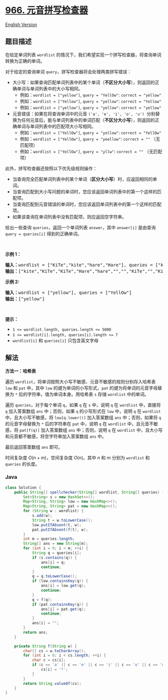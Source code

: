 # [966. 元音拼写检查器](https://leetcode.cn/problems/vowel-spellchecker)

[English Version](/solution/0900-0999/0966.Vowel%20Spellchecker/README_EN.md)

## 题目描述

<!-- 这里写题目描述 -->

<p>在给定单词列表&nbsp;<code>wordlist</code>&nbsp;的情况下，我们希望实现一个拼写检查器，将查询单词转换为正确的单词。</p>

<p>对于给定的查询单词&nbsp;<code>query</code>，拼写检查器将会处理两类拼写错误：</p>

<ul>
	<li>大小写：如果查询匹配单词列表中的某个单词（<strong>不区分大小写</strong>），则返回的正确单词与单词列表中的大小写相同。
    <ul>
    	<li>例如：<code>wordlist = ["yellow"]</code>, <code>query = "YellOw"</code>: <code>correct = "yellow"</code></li>
    	<li>例如：<code>wordlist = ["Yellow"]</code>, <code>query = "yellow"</code>: <code>correct = "Yellow"</code></li>
    	<li>例如：<code>wordlist = ["yellow"]</code>, <code>query = "yellow"</code>: <code>correct = "yellow"</code></li>
    </ul>
    </li>
    <li>元音错误：如果在将查询单词中的元音 <code>('a', 'e', 'i', 'o', 'u')</code>&nbsp;&nbsp;分别替换为任何元音后，能与单词列表中的单词匹配（<strong>不区分大小写</strong>），则返回的正确单词与单词列表中的匹配项大小写相同。
    <ul>
    	<li>例如：<code>wordlist = ["YellOw"]</code>, <code>query = "yollow"</code>: <code>correct = "YellOw"</code></li>
    	<li>例如：<code>wordlist = ["YellOw"]</code>, <code>query = "yeellow"</code>: <code>correct = ""</code> （无匹配项）</li>
    	<li>例如：<code>wordlist = ["YellOw"]</code>, <code>query = "yllw"</code>: <code>correct = ""</code> （无匹配项）</li>
    </ul>
    </li>
</ul>

<p>此外，拼写检查器还按照以下优先级规则操作：</p>

<ul>
	<li>当查询完全匹配单词列表中的某个单词（<strong>区分大小写</strong>）时，应返回相同的单词。</li>
	<li>当查询匹配到大小写问题的单词时，您应该返回单词列表中的第一个这样的匹配项。</li>
	<li>当查询匹配到元音错误的单词时，您应该返回单词列表中的第一个这样的匹配项。</li>
	<li>如果该查询在单词列表中没有匹配项，则应返回空字符串。</li>
</ul>

<p>给出一些查询 <code>queries</code>，返回一个单词列表 <code>answer</code>，其中 <code>answer[i]</code> 是由查询 <code>query = queries[i]</code> 得到的正确单词。</p>

<p>&nbsp;</p>

<p><strong>示例 1：</strong></p>

<pre>
<strong>输入：</strong>wordlist = ["KiTe","kite","hare","Hare"], queries = ["kite","Kite","KiTe","Hare","HARE","Hear","hear","keti","keet","keto"]
<strong>输出：</strong>["kite","KiTe","KiTe","Hare","hare","","","KiTe","","KiTe"]</pre>

<p><strong>示例 2:</strong></p>

<pre>
<b>输入：</b>wordlist = ["yellow"], queries = ["YellOw"]
<b>输出：</b>["yellow"]
</pre>

<p>&nbsp;</p>

<p><strong>提示：</strong></p>

<ul>
	<li><code>1 &lt;= wordlist.length, queries.length &lt;= 5000</code></li>
	<li><code>1 &lt;= wordlist[i].length, queries[i].length &lt;= 7</code></li>
	<li><code>wordlist[i]</code>&nbsp;和&nbsp;<code>queries[i]</code>&nbsp;只包含英文字母</li>
</ul>

## 解法

**方法一：哈希表**

遍历 `wordlist`，将单词按照大小写不敏感、元音不敏感的规则分别存入哈希表 `low` 和 `pat` 中，其中 `low` 的键为单词的小写形式，`pat` 的键为将单词的元音字母替换为 `*` 后的字符串，值为单词本身。用哈希表 `s` 存储 `wordlist` 中的单词。

遍历 `queries`，对于每个单词 `q`，如果 `q` 在 `s` 中，说明 `q` 在 `wordlist` 中，直接将 `q` 加入答案数组 `ans` 中；否则，如果 `q` 的小写形式在 `low` 中，说明 `q` 在 `wordlist` 中，且大小写不敏感，将 `low[q.lower()]` 加入答案数组 `ans` 中；否则，如果将 `q` 的元音字母替换为 `*` 后的字符串在 `pat` 中，说明 `q` 在 `wordlist` 中，且元音不敏感，将 `pat[f(q)]` 加入答案数组 `ans` 中；否则，说明 `q` 在 `wordlist` 中，且大小写和元音都不敏感，将空字符串加入答案数组 `ans` 中。

最后返回答案数组 `ans` 即可。

时间复杂度 $O(n+m)$，空间复杂度 $O(n)$。其中 $n$ 和 $m$ 分别为 `wordlist` 和 `queries` 的长度。

### **Java**

```java
class Solution {
    public String[] spellchecker(String[] wordlist, String[] queries) {
        Set<String> s = new HashSet<>();
        Map<String, String> low = new HashMap<>();
        Map<String, String> pat = new HashMap<>();
        for (String w : wordlist) {
            s.add(w);
            String t = w.toLowerCase();
            low.putIfAbsent(t, w);
            pat.putIfAbsent(f(t), w);
        }
        int m = queries.length;
        String[] ans = new String[m];
        for (int i = 0; i < m; ++i) {
            String q = queries[i];
            if (s.contains(q)) {
                ans[i] = q;
                continue;
            }
            q = q.toLowerCase();
            if (low.containsKey(q)) {
                ans[i] = low.get(q);
                continue;
            }
            q = f(q);
            if (pat.containsKey(q)) {
                ans[i] = pat.get(q);
                continue;
            }
            ans[i] = "";
        }
        return ans;
    }

    private String f(String w) {
        char[] cs = w.toCharArray();
        for (int i = 0; i < cs.length; ++i) {
            char c = cs[i];
            if (c == 'a' || c == 'e' || c == 'i' || c == 'o' || c == 'u') {
                cs[i] = '*';
            }
        }
        return String.valueOf(cs);
    }
}
```
